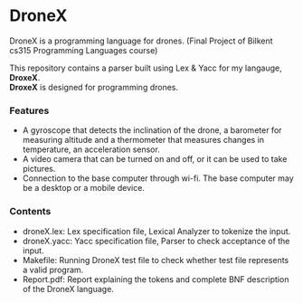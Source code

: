 # DroneX
DroneX is a programming language for drones. (Final Project of Bilkent cs315 Programming Languages course)

This repository contains a parser built using Lex & Yacc for my langauge, **DroxeX**. <br/>
**DroxeX** is designed for programming drones.

### Features
- A gyroscope that detects the inclination of the drone, a barometer for measuring altitude and a thermometer that measures changes in temperature, an acceleration sensor.
- A video camera that can be turned on and off, or it can be used to take pictures.
- Connection to the base computer through wi-fi. The base computer may be a desktop or a mobile device.

### Contents
- droneX.lex: Lex specification file, Lexical Analyzer to tokenize the input.
- droneX.yacc: Yacc specification file, Parser to check acceptance of the input.
- Makefile: Running DroneX test file to check whether test file represents a valid program.
- Report.pdf: Report explaining the tokens and complete BNF description of the DroneX language.
